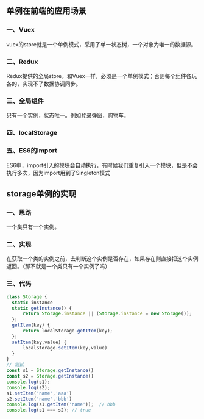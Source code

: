 ## 单例在前端的应用场景

### 一、Vuex

vuex的store就是一个单例模式，采用了单一状态树，一个对象为唯一的数据源。

### 二、Redux

Redux提供的全局store，和Vuex一样，必须是一个单例模式；否则每个组件各玩各的，实现不了数据协调同步。

### 三、全局组件

只有一个实例，状态唯一。例如登录弹窗，购物车。

### 四、localStorage

### 五、ES6的Import



ES6中，import引入的模块会自动执行，有时候我们重复引入一个模块，但是不会执行多次，因为import用到了Singleton模式

## storage单例的实现

### 一、思路

一个类只有一个实例。

### 二、实现

在获取一个类的实例之前，去判断这个实例是否存在，如果存在则直接把这个实例返回。（那不就是一个类只有一个实例了吗）

### 三、代码

```js
class Storage {
  static instance
  static getInstance() {
      return Storage.instance || (Storage.instance = new Storage());
  };
  getItem(key) {
      return localStorage.getItem(key);
  };
  setItem(key,value) {
      localStorage.setItem(key,value)
  }
}
// 测试
const s1 = Storage.getInstance()
const s2 = Storage.getInstance()
console.log(s1);
console.log(s2);
s1.setItem('name','aaa')
s2.setItem('name','bbb')
console.log(s1.getItem('name'));  // bbb
console.log(s1 === s2); // true
```





